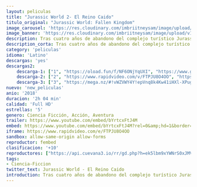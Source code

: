 ```yaml
---
layout: peliculas
title: "Jurassic World 2- El Reino Caido"
titulo_original: "Jurassic World: Fallen Kingdom"
image_carousel: 'https://res.cloudinary.com/imbriitneysam/image/upload/v1542502349/jurassica-poster-min.jpg'
image_banner: 'https://res.cloudinary.com/imbriitneysam/image/upload/v1542502350/jurassic-banner-min.jpg'
description: Tras cuatro años de abandono del complejo turístico Jurassic World, Isla Nublar sólo está habitada por los dinosaurios supervivientes. Cuando el volcán de la isla entra en erupción, Owen (Chris Pratt) y Claire (Bryce Dallas Howard) vuelven allí para rescatar a los dinosaurios de la extinción. Owen va en busca de Blue, el raptor al que crió mientras que Claire, que ha empezado a valorar a estas criaturas, se centra más en salvar al resto. Cuando llegan a la isla descubren una conspiración que pretende llevar al planeta de nuevo a la era prehistórica.
description_corta: Tras cuatro años de abandono del complejo turístico Jurassic World, Isla Nublar sólo está habitada por los dinosaurios supervivientes. Cuando el volcán de la isla entra en erupción, Owen (Chris Pratt) y Claire (Bryce Dallas Howard) vuelven..
category: 'peliculas'
idioma: 'Latino'
descargas: 'yes'
descargas2:
    descarga-1: ["1", "https://oload.fun/f/NF6ONjYqUXI", "https://www.google.com/s2/favicons?domain=openload.co","OpenLoad","https://res.cloudinary.com/imbriitneysam/image/upload/v1541473684/mexico.png", "Latino", "Full HD"]
    descarga-2: ["2", "https://www.rapidvideo.com/v/FTPJU8O4OO", "https://www.google.com/s2/favicons?domain=www.rapidvideo.com","RapidVideo","https://res.cloudinary.com/imbriitneysam/image/upload/v1541473684/mexico.png", "Latino", "Full HD"]
    descarga-3: ["3", "https://mega.nz/#!vWZVWY4Y!epVnq8k4Kw41iHXl-XPugyE1Sam5eIh3oyDhf8nK_8w", "https://www.google.com/s2/favicons?domain=mega.nz","Mega","https://res.cloudinary.com/imbriitneysam/image/upload/v1541473684/mexico.png", "Latino", "Full HD"]
nuevo: 'new_peliculas'
anio: '2018'
duracion: '2h 04 min'
calidad: 'Full HD'
estrellas: '5'
genero: Ciencia Ficción, Acción, Aventura
trailer: https://www.youtube.com/embed/bYrtcxFtJ4M
embed: https://www.youtube.com/embed/bYrtcxFtJ4M?rel=0&amp;hd=1&border=0&wmode=opaque&enablejsapi=1&modestbranding=1&controls=1&showinfo=1
iframe: https://www.rapidvideo.com/e/FTPJU8O4OO
sandbox: allow-same-origin allow-forms
reproductor: fembed
clasificacion: '+10'
reproductores: ["https://api.cuevana3.io/rr/gd.php?h=ek5lbm9xYWNrS0xJMVp5b21KREk0dFBLbjVkaHhkRGdrOG1jbnBpUnhhS1ZtYVp6ZXBhVDNOdlhvWlY4Mkk3a3VNYWpyR216anFPNnRLS2tpOXVXNXF1U3FadVkyUT09"]
tags:
- Ciencia-Ficcion
twitter_text: Jurassic World - El Reino Caido
introduction: Tras cuatro años de abandono del complejo turístico Jurassic World, Isla Nublar sólo está habitada por los dinosaurios supervivientes. Cuando el volcán de la isla entra en erupción, Owen (Chris Pratt) y Claire (Bryce Dallas Howard) vuelven..
---
```












